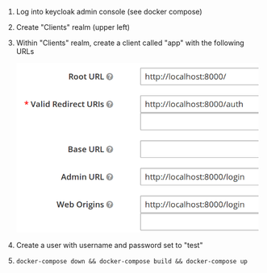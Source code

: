 1. Log into keycloak admin console (see docker compose)
2. Create "Clients" realm (upper left)
3. Within "Clients" realm, create a client called "app" with the following URLs

    ![alt text](images/app_urls.png "app URLs")
4. Create a user with username and password set to "test"
5. `docker-compose down && docker-compose build && docker-compose up`